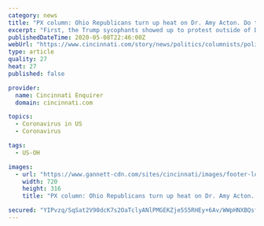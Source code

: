 ```yaml
---
category: news
title: "PX column: Ohio Republicans turn up heat on Dr. Amy Acton. Do they see her as political threat after coronavirus pandemic ends?"
excerpt: "First, the Trump sycophants showed up to protest outside of Dr. Amy Acton's suburban Columbus home last weekend. Then Republican state lawmakers attempted to limit the state medical director's powers."
publishedDateTime: 2020-05-08T22:46:00Z
webUrl: "https://www.cincinnati.com/story/news/politics/columnists/politics-extra/2020/05/07/coronavirus-ohio-should-democrats-recruit-amy-acton-run/5172216002/"
type: article
quality: 27
heat: 27
published: false

provider:
  name: Cincinnati Enquirer
  domain: cincinnati.com

topics:
  - Coronavirus in US
  - Coronavirus

tags:
  - US-OH

images:
  - url: "https://www.gannett-cdn.com/sites/cincinnati/images/footer-logo@2x.png"
    width: 720
    height: 316
    title: "PX column: Ohio Republicans turn up heat on Dr. Amy Acton. Do they see her as political threat after coronavirus pandemic ends?"

secured: "YIPvzq/SqSat2V90dcK7s2OaTclyANlPMGEKZje5S5RHEy+6Av/WWpHNXBQsfCajcOhrVSUfpECvudYJCJI9gTukkdkk2tzUI9Fn4yhUH+Ly+PzqRHC/WrnqhP0eA3enNaCLTar2xt89RHmqpnPbB5ZySR2iqDVu8zgRiKMVUz/NLbj+SRmIrc/YfJ0LdraQmgA6qR0AChcnUn0+jc8l/xrBgAcga+7vsk5Jba+I+sIBTDQF/nBULwidhecHX6hErmpwDjWHiEdCdlqevkxCcZGA3eNx9aUJXaYVwT8J4JNqtwv4SMdkrJNN5FdjrHvD3EDrZaViKv51RCFHLiSMh4P/f/mO+ycrJPRUrOKQ8PF226tm7pAsyQ4cylYJ8pL0uoZEHOjp5L2Md1P82atBpgtE7HWuwSaKOdWETA6dZ54Ef9KAp94njFrVezCNNfHjVdM0MG4+H7Y4EbOi+vAfSqENMnk8RaEo2B9Fj2vLD6Y=;KujwqJKbkBKjh2khAMhowQ=="
---
```


